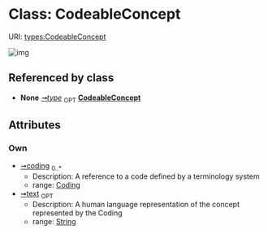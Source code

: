 
# Class: CodeableConcept




URI: [types:CodeableConcept](https://example.org/ccdh/datatypes/CodeableConcept)


![img](http://yuml.me/diagram/nofunky;dir:TB/class/[Coding],[Coding]<coding%200..*-++[CodeableConcept&#124;text:string%20%3F],[Identifier]++-%20type%200..1>[CodeableConcept],[Identifier])

## Referenced by class

 *  **None** *[➞type](../slots/identifier__type.md)*  <sub>OPT</sub>  **[CodeableConcept](../classes/CodeableConcept.md)**

## Attributes


### Own

 * [➞coding](../slots/codeableConcept__coding.md)  <sub>0..*</sub>
     * Description: A reference to a code defined by a terminology system
     * range: [Coding](../classes/Coding.md)
 * [➞text](../slots/codeableConcept__text.md)  <sub>OPT</sub>
     * Description: A human language representation of the concept represented by the Coding
     * range: [String](../types/String.md)
